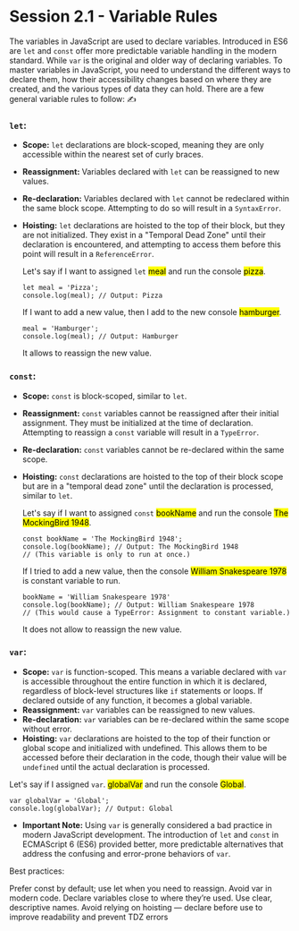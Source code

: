 # Session 2.1 - Variable Rules

The variables in JavaScript are used to declare variables. Introduced in ES6 are `let` and `const` offer more predictable variable handling in the modern standard. While `var` is the original and older way of declaring variables. To master variables in JavaScript, you need to understand the different ways to declare them, how their accessibility changes based on where they are created, and the various types of data they can hold. There are a few general variable rules to follow: :writing_hand:

### `let`:

- **Scope:** `let` declarations are block-scoped, meaning they are only accessible within the nearest set of curly braces.
- **Reassignment:** Variables declared with `let` can be reassigned to new values.
- **Re-declaration:** Variables declared with `let` cannot be redeclared within the same block scope. Attempting to do so will result in a `SyntaxError`.
- **Hoisting:** `let` declarations are hoisted to the top of their block, but they are not initialized. They exist in a "Temporal Dead Zone" until their declaration is encountered, and attempting to access them before this point will result in a `ReferenceError`.

  Let's say if I want to assigned `let` <mark>meal</mark> and run the console <mark>pizza</mark>.

      let meal = 'Pizza';
      console.log(meal); // Output: Pizza

  If I want to add a new value, then I add to the new console <mark>hamburger</mark>.

      meal = 'Hamburger';
      console.log(meal); // Output: Hamburger

  It allows to reassign the new value.
  
### `const`:

- **Scope:** `const` is block-scoped, similar to `let`.
- **Reassignment:** `const` variables cannot be reassigned after their initial assignment. They must be initialized at the time of declaration. Attempting to reassign a `const` variable will result in a `TypeError`.
- **Re-declaration:** `const` variables cannot be re-declared within the same scope.
- **Hoisting:** `const` declarations are hoisted to the top of their block scope but are in a "temporal dead zone" until the declaration is processed, similar to `let`.

  Let's say if I want to assigned `const` <mark>bookName</mark> and run the console <mark>The MockingBird 1948</mark>.

      const bookName = 'The MockingBird 1948';
      console.log(bookName); // Output: The MockingBird 1948
      // (This variable is only to run at once.)

  If I tried to add a new value, then the console <mark>William Snakespeare 1978</mark> is constant variable to run.

      bookName = 'William Snakespeare 1978'
      console.log(bookName); // Output: William Snakespeare 1978
      // (This would cause a TypeError: Assignment to constant variable.)

  It does not allow to reassign the new value.

### `var`:

- **Scope:** `var` is function-scoped. This means a variable declared with `var` is accessible throughout the entire function in which it is declared, regardless of block-level structures like `if` statements or loops. If declared outside of any function, it becomes a global variable.
- **Reassignment:** `var` variables can be reassigned to new values.
- **Re-declaration:** `var` variables can be re-declared within the same scope without error.
- **Hoisting:** `var` declarations are hoisted to the top of their function or global scope and initialized with undefined. This allows them to be accessed before their declaration in the code, though their value will be `undefined` until the actual declaration is processed.

Let's say if I assigned `var`. <mark>globalVar</mark> and run the console <mark>Global</mark>.

    var globalVar = 'Global';
    console.log(globalVar); // Output: Global

- **Important Note:** Using `var` is generally considered a bad practice in modern JavaScript development. The introduction of `let` and `const` in ECMAScript 6 (ES6) provided better, more predictable alternatives that address the confusing and error-prone behaviors of `var`.


Best practices:

Prefer const by default; use let when you need to reassign. Avoid var in modern code.
Declare variables close to where they’re used.
Use clear, descriptive names.
Avoid relying on hoisting — declare before use to improve readability and prevent TDZ errors
